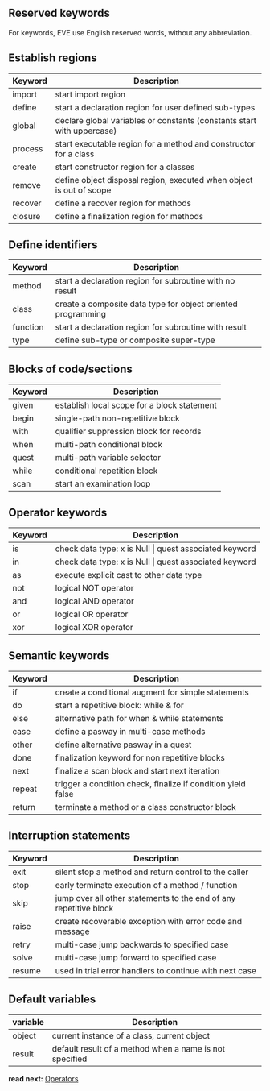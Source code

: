 ## Reserved keywords

For keywords, EVE use English reserved words, without any abbreviation.

## Establish regions

| Keyword  | Description
|----------|-----------------------------------------------------------------------
| import   | start import region
| define   | start a declaration region for user defined sub-types
| global   | declare global variables or constants (constants start with uppercase)
| process  | start executable region for a method and constructor for a class
| create   | start constructor region for a classes
| remove   | define object disposal region, executed when object is out of scope
| recover  | define a recover region for methods
| closure  | define a finalization region for methods

## Define identifiers

| Keyword  | Description
|----------|-----------------------------------------------------------------------
| method   | start a declaration region for subroutine with no result
| class    | create a composite data type for object oriented programming
| function | start a declaration region for subroutine with result
| type     | define sub-type or composite super-type

## Blocks of code/sections

| Keyword  | Description
|----------|---------------------------------------------------------------------
| given    | establish local scope for a block statement 
| begin    | single-path non-repetitive block
| with     | qualifier suppression block for records
| when     | multi-path conditional block
| quest    | multi-path variable selector
| while    | conditional repetition block
| scan     | start an examination loop


## Operator keywords

| Keyword  | Description
|----------|-----------------------------------------------------------------
| is       | check data type: x is Null \| quest associated keyword
| in       | check data type: x is Null \| quest associated keyword
| as       | execute explicit cast to other data type
| not      | logical NOT operator
| and      | logical AND operator
| or       | logical OR  operator
| xor      | logical XOR operator

## Semantic keywords

| Keyword  | Description
|----------|-----------------------------------------------------------------
| if       | create a conditional augment for simple statements
| do       | start a repetitive block: while & for
| else     | alternative path for when & while statements 
| case     | define a pasway in multi-case methods
| other    | define alternative pasway in a quest
| done     | finalization keyword for non repetitive blocks 
| next     | finalize a scan block and start next iteration
| repeat   | trigger a condition check, finalize if condition yield false
| return   | terminate a method or a class constructor block

## Interruption statements

| Keyword  | Description
|----------|-------------------------------------------------------------------
| exit     | silent stop a method and return control to the caller
| stop     | early terminate execution of a method / function
| skip     | jump over all other statements to the end of any repetitive block
| raise    | create recoverable exception with error code and message
| retry    | multi-case jump backwards to specified case
| solve    | multi-case jump forward to specified case
| resume   | used in trial error handlers to continue with next case

## Default variables

| variable | Description
|----------|------------------------------------------------------------------
| object   | current instance of a class, current object
| result   | default result of a method when a name is not specified


**read next:** [Operators](operators.md)